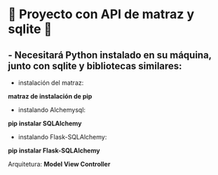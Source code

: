 <h1> 🐍 Proyecto con API de matraz y sqlite 🐍 </h1>

<h2> - Necesitará Python instalado en su máquina, junto con sqlite y bibliotecas similares: </h2>

- instalación del matraz:

<b> matraz de instalación de pip </b>

- instalando Alchemysql:

<b> pip instalar SQLAlchemy </b>

- instalando Flask-SQLAlchemy:

<b> pip instalar Flask-SQLAlchemy </b>
  
  Arquitetura: <b> Model View Controller </b>
